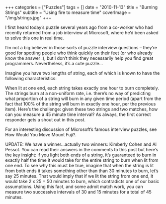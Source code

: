 +++
categories = ["Puzzles"]
tags = []
date = "2010-11-13"
title = "Burning Strings"
subtitle = "Using fire to measure time"
coverImage = "/img/strings.jpg"
+++

I first heard today’s puzzle several years ago from a co-worker who had recently returned from a job interview at Microsoft, where he’d been asked to solve this one in real time.
<!--more-->
I’m not a big believer in those sorts of puzzle interview questions – they’re good for spotting people who think quickly on their feet (or who already know the answer :), but I don’t think they necessarily help you find great programmers. Nevertheless, it’s a cute puzzle…

Imagine you have two lengths of string, each of which is known to have the following characteristics:

When lit at one end, each string takes exactly one hour to burn completely.
The strings burn at a non-uniform rate, i.e. there’s no way of predicting what proportion of a string will burn in any given time period (apart from the fact that 100% of the string will burn in exactly one hour, per the previous item).
Here’s the challenge: given these two strings and two matches, how can you measure a 45 minute time interval? As always, the first correct responder gets a shout out in this post.

For an interesting discussion of Microsoft’s famous interview puzzles, see How Would You Move Mount Fuji?.



UPDATE: We have a winner…actually two winners: Kimberly Cohen and Al Pessot. You can read their answers in the comments to this post but here’s the key insight: if you light both ends of a string, it’s guaranteed to burn in exactly half the time it would take for the entire string to burn when lit from one end. To see why this must be true, imagine that when the string is lit from both ends it takes something other than than 30 minutes to burn, let’s say 25 minutes. That would imply that if we lit the string from one end, it would take 2 x 25 = 50 minutes to burn, which contradicts one of our basic assumptions. Using this fact, and some adroit match work, you can measure two successive intervals of 30 and 15 minutes for a total of 45 minutes.

